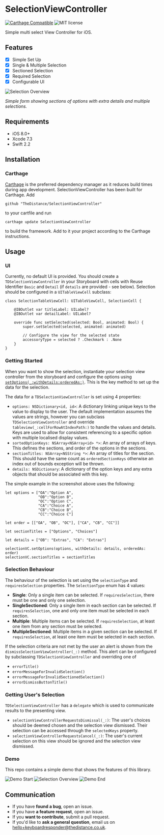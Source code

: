 # SelectionViewController

[![Carthage Compatible](https://img.shields.io/badge/Carthage-compatible-4BC51D.svg?style=flat)](https://github.com/Carthage/Carthage)
![MIT license](https://img.shields.io/badge/license-MIT-lightgrey.svg)

Simple multi select View Controller for iOS.

## Features

* [x] Simple Set Up
* [x] Single & Multiple Selection
* [x] Sectioned Selection
* [x] Required Selection
* [x] Configurable UI

![Selection Overview](./docs/Resources/Images/SelectionOverview.png)

*Simple form showing sections of options with extra details and multiple selections.*

## Requirements

- iOS 8.0+
- Xcode 7.3
- Swift 2.2

## Installation

### Carthage

[Carthage](https://github.com/Carthage/Carthage) is the preferred dependency manager as it reduces build times during app development. SelectionViewController has been built for Carthage. Add 
	
	github "TheDistance/SelectionViewController"
	
to your cartfile and run
	
	carthage update SelectionViewController
	
to build the framework. Add to it your project according to the Carthage instructions.

## Usage

### UI

Currently, no default UI is provided. You should create a `TDSelectionViewController` in your Storyboard with cells with Reuse Identifier `Basic` and `Detail` (if `details` are provided - see below). Selection should be configured in a `UITableViewCell` subclass:

	class SelectionTableViewCell: UITableViewCell, SelectionCell {

    	@IBOutlet var titleLabel: UILabel?
    	@IBOutlet var detailLabel: UILabel?

    	override func setSelected(selected: Bool, animated: Bool) {
        	super.setSelected(selected, animated: animated)

        	// Configure the view for the selected state
        	accessoryType = selected ? .Checkmark : .None
    	}
	}

### Getting Started

When you want to show the selection, instantiate your selection view controller from the storyboard and configure the options using [`setOptions(_:withDetails:orderedAs:)`](). This is the key method to set up the data for the selection.

The data for a `TDSelectionViewController` is set using 4 properties:

* `options: NSDictionary<id, id>`: A dictionary linking unique keys to the value to display to the user. The default implementation assumes the values are strings, however you can subclass `TDSelectionViewController` and override `tableview(_:cellForRowAtIndexPath:)` to handle the values and details. Keys are used to allow for consistent referencing to a specific option with multiple localised display values.
* `sortedOptionKeys: NSArray<NSArray<id> *>`: An array of arrays of keys. This defines the sections, and order of the options in the sections.
* `sectionTitles: NSArray<NSString *>`: An array of titles for the section. This should have the same count as `orderedSectionKeys` otherwise an index out of bounds exception will be thrown.
* `details: NSDictionary`: A dictionary of the option keys and any extra objects that should be associated with this key.

The simple example in the screenshot above uses the following:

	let options = ["OA":"Option A",
                   "OB":"Option B",
                   "OC":"Option C",
                   "CA":"Choice A",
                   "CB":"Choice B",
                   "CC":"Choice C"]
    
    let order = [["OA", "OB", "OC"], ["CA", "CB", "CC"]]
    
    let sectionTitles = ["Options", "Choices"]
    
	let details = ["OB": "Extras", "CA": "Extras"]

	selectionVC.setOptions(options, withDetails: details, orderedAs: order)
	selectionVC.sectionTitles = sectionTitles
	
	
### Selection Behaviour

The behaviour of the selection is set using the `selectionType` and `requiresSelection` properties. The `SelectionType` enum has 4 values:

* **Single**: Only a single item can be selected. If `requiresSelection`, there must be one and only one selection.
* **SingleSectioned**: Only a single item in each section can be selected. If `requiresSelection`, one and only one item must be selected in each section.
* **Multiple**: Multiple items can be selected. If `requiresSelection`, at least one item from any section must be selected.
* **MultipleSectioned**: Multiple items in a given section can be selected. If `requiresSelection`, at least one item must be selected in each section.
    
If the selection criteria are not met by the user an alert is shown from the `dismissSelectionViewController(_:)` method. This alert can be configured by subclassing `TDSelectionViewController` and overriding one of

* `errorTitle()`
* `errorMessageForInvalidSelection()`
* `errorMessageForInvalidSectionedSelection()`
* `errorDismissButtonTitle()`

### Getting User's Selection

`TDSelectionViewController` has a `delegate` which is used to communicate results to the presenting view. 

* `selectionViewControllerRequestsDismissal(_:)`: The user's choices should be deemed chosen and the selection view dismissed. Their selection can be accessed through the `selectedKeys` property.
* `selectionViewControllerRequestsCancel(_:)`: The user's current selection on this view should be ignored and the selection view dismissed.

### Demo

This repo contains a simple demo that shows the features of this library.

![Demo Start](./docs/Resources/Images/DemoStart.png)
![Selection Overview](./docs/Resources/Images/SelectionOverview.png)
![Demo End](./docs/Resources/Images/DemoEnd.png)

## Communication

- If you have **found a bug**, open an issue.
- If you have **a feature request**, open an issue.
- If you **want to contribute**, submit a pull request.
- If you'd like to **ask a general question**, email us on <hello+keyboardresponder@thedistance.co.uk>.